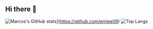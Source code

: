 ## Hi there 👋

![Marcos's GitHub stats](https://github-readme-stats.vercel.app/api?username=emipe09&theme=shadow_red&show_icons=true&count_private=true&include_all_commits=true&hide=contribs)](https://github.com/emipe09)
![Top Langs](https://github-readme-stats.vercel.app/api/top-langs/?username=emipe09&langs_count=5&theme=dracula&hide=jupyter%20notebook&layout=compact)
